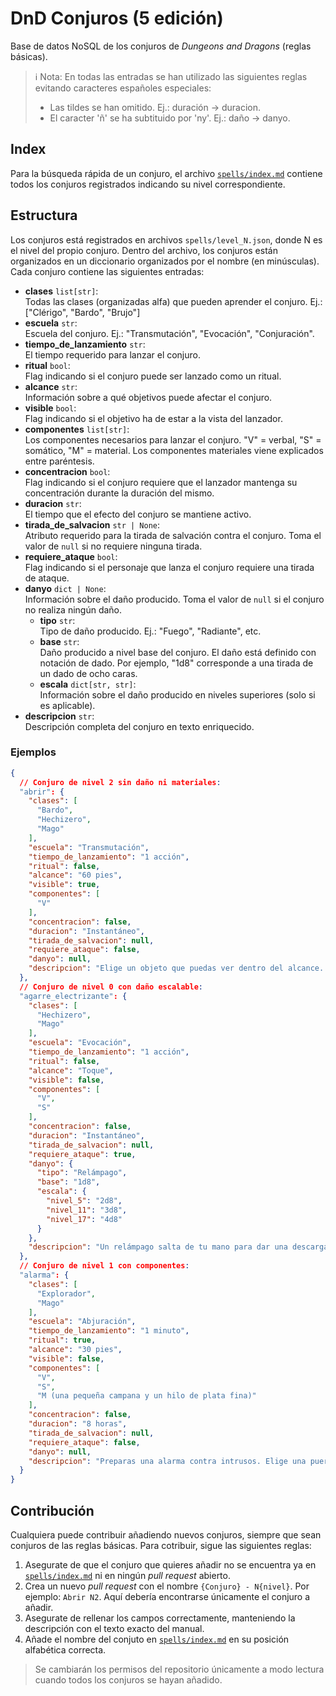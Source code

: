# DnD Conjuros (5 edición)

Base de datos NoSQL de los conjuros de _Dungeons and Dragons_ (reglas básicas).

> ℹ️ Nota:
> En todas las entradas se han utilizado las siguientes reglas evitando caracteres españoles especiales:
> - Las tildes se han omitido. Ej.: duración -> duracion.
> - El caracter 'ñ' se ha subtituido por 'ny'. Ej.: daño -> danyo.

## Index

Para la búsqueda rápida de un conjuro, el archivo [`spells/index.md`](spells/index.md) contiene todos los conjuros registrados indicando su nivel correspondiente.

## Estructura

Los conjuros está registrados en archivos `spells/level_N.json`, donde N es el nivel del propio conjuro.
Dentro del archivo, los conjuros están organizados en un diccionario organizados por el nombre (en minúsculas).
Cada conjuro contiene las siguientes entradas:

- **clases** `list[str]`:<br>Todas las clases (organizadas alfa) que pueden aprender el conjuro. Ej.: ["Clérigo", "Bardo", "Brujo"]
- **escuela** `str`:<br>Escuela del conjuro. Ej.: "Transmutación", "Evocación", "Conjuración".
- **tiempo_de_lanzamiento** `str`:<br>El tiempo requerido para lanzar el conjuro.
- **ritual** `bool`:<br>Flag indicando si el conjuro puede ser lanzado como un ritual.
- **alcance** `str`:<br>Información sobre a qué objetivos puede afectar el conjuro.
- **visible** `bool`:<br>Flag indicando si el objetivo ha de estar a la vista del lanzador.
- **componentes** `list[str]`:<br>Los componentes necesarios para lanzar el conjuro. "V" = verbal, "S" = somático, "M" = material. Los componentes materiales viene explicados entre paréntesis.
- **concentracion** `bool`:<br>Flag indicando si el conjuro requiere que el lanzador mantenga su concentración durante la duración del mismo.
- **duracion** `str`:<br>El tiempo que el efecto del conjuro se mantiene activo.
- **tirada_de_salvacion** `str | None`:<br>Atributo requerido para la tirada de salvación contra el conjuro. Toma el valor de `null` si no requiere ninguna tirada.
- **requiere_ataque** `bool`:<br>Flag indicando si el personaje que lanza el conjuro requiere una tirada de ataque.
- **danyo** `dict | None`:<br>Información sobre el daño producido. Toma el valor de `null` si el conjuro no realiza ningún daño.
    - **tipo** `str`:<br>Tipo de daño producido. Ej.: "Fuego", "Radiante", etc.
    - **base** `str`:<br>Daño producido a nivel base del conjuro. El daño está definido con notación de dado. Por ejemplo, "1d8" corresponde a una tirada de un dado de ocho caras.
    - **escala** `dict[str, str]`:<br>Información sobre el daño producido en niveles superiores (solo si es aplicable).
- **descripcion** `str`:<br> Descripción completa del conjuro en texto enriquecido.

### Ejemplos

```json
{
  // Conjuro de nivel 2 sin daño ni materiales:
  "abrir": {
    "clases": [
      "Bardo",
      "Hechizero",
      "Mago"
    ],
    "escuela": "Transmutación",
    "tiempo_de_lanzamiento": "1 acción",
    "ritual": false,
    "alcance": "60 pies",
    "visible": true,
    "componentes": [
      "V"
    ],
    "concentracion": false,
    "duracion": "Instantáneo",
    "tirada_de_salvacion": null,
    "requiere_ataque": false,
    "danyo": null,
    "descripcion": "Elige un objeto que puedas ver dentro del alcance. Este puede ser una puerta, una caja, un cofre, unas esposas, un candado o cualquier otro objeto que posea alguna manera, mágica o mundana, de impedir el acceso.<br>Un objetivo que esté cerrado mediante una cerradura normal o que esté atascado o atrancado se abre, desatasca o desatranca. Si el objeto tenía varios cerrojos, solo se desbloquea uno de ellos.<br>Si eliges un objetivo que está cerrado mediante <i>cerradura arcana</i>, este conjuro queda anulado durante 10 minutos, y durante este tiempo el objeto se puede abrir y cerrar con normalidad.<br>Cuando lanzas este conjuro, un fuerte golpe suena desde el objeto, audible desde 300 pies de distancia."
  },
  // Conjuro de nivel 0 con daño escalable:
  "agarre_electrizante": {
    "clases": [
      "Hechizero",
      "Mago"
    ],
    "escuela": "Evocación",
    "tiempo_de_lanzamiento": "1 acción",
    "ritual": false,
    "alcance": "Toque",
    "visible": false,
    "componentes": [
      "V",
      "S"
    ],
    "concentracion": false,
    "duracion": "Instantáneo",
    "tirada_de_salvacion": null,
    "requiere_ataque": true,
    "danyo": {
      "tipo": "Relámpago",
      "base": "1d8",
      "escala": {
        "nivel_5": "2d8",
        "nivel_11": "3d8",
        "nivel_17": "4d8"
      }
    },
    "descripcion": "Un relámpago salta de tu mano para dar una descarga eléctrica a la criatura que intentas tocar. Haz un ataque de conjuro cuerpo a cuerpo contra el objetivo. Tienes ventaja en la tirada de ataque si la criatura lleva armadura de metal. Si impactas, el objetivo sufre 1d8 de daño de relámpago y no podrá llevar a cabo reacciones hasta el comienzo de su próximo turno."
  },
  // Conjuro de nivel 1 con componentes:
  "alarma": {
    "clases": [
      "Explorador",
      "Mago"
    ],
    "escuela": "Abjuración",
    "tiempo_de_lanzamiento": "1 minuto",
    "ritual": true,
    "alcance": "30 pies",
    "visible": false,
    "componentes": [
      "V",
      "S",
      "M (una pequeña campana y un hilo de plata fina)"
    ],
    "concentracion": false,
    "duracion": "8 horas",
    "tirada_de_salvacion": null,
    "requiere_ataque": false,
    "danyo": null,
    "descripcion": "Preparas una alarma contra intrusos. Elige una puerta, ventana o cualquier otra área dentro del alcance cuyo volumen sea menor o igual que un cubo de 20 pies de lado. Una alarma te avisará siempre que una criatura, Diminuta o de tamaño superior, toque o entre en la zona vigilada antes del final del conjuro. Al lanzarlo puedes elegir que ciertas criaturas no activarán la alarma, que puede ser mental o sonora.<br>Una alarma mental te alerta con un sonido dentro de tu mente si estás a 1 milla de la zona vigilada. Si estás dormido, te despertará.<br>Una alarma sonora produce un sonido de campanilla durante 10 segundos audible a 60 pies de distancia."
  }
}
```

## Contribución

Cualquiera puede contribuir añadiendo nuevos conjuros, siempre que sean conjuros de las reglas básicas.
Para cotribuir, sigue las siguientes reglas:

1. Asegurate de que el conjuro que quieres añadir no se encuentra ya en [`spells/index.md`](spells/index.md) ni en ningún _pull request_ abierto.
2. Crea un nuevo _pull request_ con el nombre `{Conjuro} - N{nivel}`. Por ejemplo: `Abrir N2`. Aquí debería encontrarse únicamente el conjuro a añadir.
3. Asegurate de rellenar los campos correctamente, manteniendo la descripción con el texto exacto del manual.
4. Añade el nombre del conjuto en [`spells/index.md`](spells/index.md) en su posición alfabética correcta.

> Se cambiarán los permisos del repositorio únicamente a modo lectura cuando todos los conjuros se hayan añadido.
